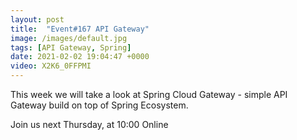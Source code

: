 ```yaml
---
layout: post
title:  "Event#167 API Gateway"
image: /images/default.jpg
tags: [API Gateway, Spring]
date: 2021-02-02 19:04:47 +0000
video: X2K6_0FFPMI
---
```


This week we will take a look at Spring Cloud Gateway - simple API Gateway build on top of Spring Ecosystem.

Join us next Thursday, at 10:00 Online

